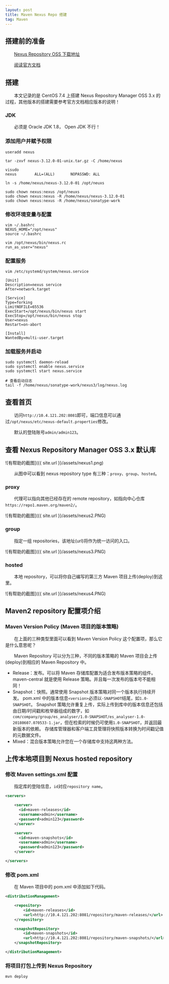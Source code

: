 ```yaml
---
layout: post
title: Maven Nexus Repo 搭建
tag: Maven
---
```

## 搭建前的准备

　　[Nexus Repository OSS 下载地址](https://www.sonatype.com/download-oss-sonatype)

　　[阅读官方文档](https://help.sonatype.com/repomanager3/download/download-archives---repository-manager-3)

## 搭建
　　本文记录的是 CentOS 7.4 上搭建 Nexus Repository Manager OSS 3.x 的过程，其他版本的搭建需要参考官方文档相应版本的说明！ 

### JDK
　　必须是 Oracle JDK 1.8， Open JDK 不行！

### 添加用户并赋予权限

```shell
useradd nexus 

tar -zxvf nexus-3.12.0-01-unix.tar.gz -C /home/nexus

visudo 
nexus        ALL=(ALL)       NOPASSWD: ALL

ln -s /home/nexus/nexus-3.12.0-01 /opt/neuxs

sudo chown nexus:nexus /opt/neuxs
sudo chown nexus:nexus -R /home/nexus/nexus-3.12.0-01
sudo chown nexus:nexus -R /home/nexus/sonatype-work
```

### 修改环境变量与配置

```shell
vim ~/.bashrc
NEXUS_HOME="/opt/nexus"
source ~/.bashrc

vim /opt/nexus/bin/nexus.rc
run_as_user="nexus"
```

### 配置服务

```shell
vim /etc/systemd/system/nexus.service

[Unit]
Description=nexus service
After=network.target
  
[Service]
Type=forking
LimitNOFILE=65536
ExecStart=/opt/nexus/bin/nexus start
ExecStop=/opt/nexus/bin/nexus stop
User=nexus
Restart=on-abort
  
[Install]
WantedBy=multi-user.target
```

### 加载服务并启动

```shell
sudo systemctl daemon-reload
sudo systemctl enable nexus.service
sudo systemctl start nexus.service

# 查看启动日志
tail -f /home/nexus/sonatype-work/nexus3/log/nexus.log
```

## 查看首页
　　访问`http://10.4.121.202:8081`即可，端口信息可以通过`/opt/nexus/etc/nexus-default.properties`修改。

　　默认的登陆账号`admin/admin123`。

## 查看 Nexus Repository Manager OSS 3.x 默认库

![有帮助的截图]({{ site.url }}/assets/nexus1.png)

　　从图中可以看到 nexus repository type 有三种：`proxy`、`group`、`hosted`。

### proxy
　　代理可以指向其他已经存在的 remote repository，如指向中心仓库`https://repo1.maven.org/maven2/`。

![有帮助的截图]({{ site.url }}/assets/nexus2.PNG)

### group
　　指定一组 repositories，该地址(url)将作为统一访问的入口。

![有帮助的截图]({{ site.url }}/assets/nexus3.PNG)

### hosted
　　本地 repository，可以将你自己编写的第三方 Maven 项目上传(deploy)到这里。

![有帮助的截图]({{ site.url }}/assets/nexus4.PNG)

## Maven2 repository 配置项介绍

### Maven Version Policy (Maven 项目的版本策略)
　　在上面的三种类型里面可以看到 Maven Version Policy 这个配置项，那么它是什么意思呢？

　　Maven Repository 可以分为三种，不同的版本策略的 Maven 项目会上传(deploy)到相应的 Maven Repository 中。

* Release：发布。可以将 Maven 存储库配置为适合发布版本策略的组件。 maven-central 就是使用 Release 策略。并且每一次发布的版本号不能相同！
* Snapshot：快照。通常使用 Snapshot 版本策略对同一个版本执行持续开发。 pom.xml 中的版本信息`<version>`必须以`-SNAPSHOT`结尾，如`1.0-SNAPSHOT`。 Snapshot 策略允许重复上传，实际上传到库中的版本信息还包括由日期/时间戳和枚举器组成的数字，如`com/company/group/es_analyser/1.0-SNAPSHOT/es_analyser-1.0-20180607.070533-1.jar`，但在检索的时候仍可使用`1.0-SNAPSHOT`，并返回最新版本的依赖。 存储库管理器和客户端工具管理将快照版本转换为时间戳记值的元数据文件。
* Mixed：混合版本策略允许您在一个存储库中支持这两种方法。

## 上传本地项目到 Nexus hosted repository

### 修改 Maven settings.xml 配置
　　指定库的登陆信息，`id`对应`repository name`。

```xml
<servers>

    <server>
      <id>maven-releases</id>
      <username>admin</username>
      <password>admin123</password>
    </server>

    <server>
      <id>maven-snapshots</id>
      <username>admin</username>
      <password>admin123</password>
    </server>

</servers>
```

### 修改 pom.xml
　　在 Maven 项目中的 pom.xml 中添加如下代码。

```xml
<distributionManagement>

    <repository>
        <id>maven-releases</id>
        <url>http://10.4.121.202:8081/repository/maven-releases/</url>
    </repository>

    <snapshotRepository>
        <id>maven-snapshots</id>
        <url>http://10.4.121.202:8081/repository/maven-snapshots/</url>
    </snapshotRepository>

</distributionManagement>
```

### 将项目打包上传到 Nexus Repository
```shell
mvn deploy
```